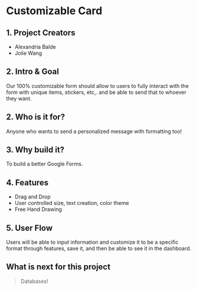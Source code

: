 Customizable Card
======

## 1. Project Creators

- Alexandria Balde
- Jolie Wang

## 2. Intro & Goal

Our 100% customizable form should allow to users to fully interact with the form with unique items, stickers, etc,. and be able to send that to whoever they want.

## 2. Who is it for?

Anyone who wants to send a personalized message with formatting too! 

## 3. Why build it?

To build a better Google Forms.

## 4. Features

- Drag and Drop
- User controlled size, text creation, color theme
- Free Hand Drawing

## 5. User Flow

Users will be able to input information and customize it to be a specific format through features, save it, and then be able to see it in the dashboard.

## What is next for this project
> Databases!
